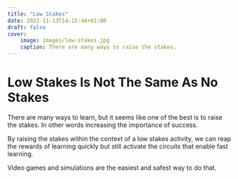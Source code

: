 ```yaml
---
title: "Low Stakes"
date: 2022-11-13T14:15:44+01:00
draft: false
cover:
    image: images/low-stakes.jpg
    caption: There are many ways to raise the stakes. 
---
```


# Low Stakes Is Not The Same As No Stakes

There are many ways to learn, but it seems like one of the best is to raise the stakes. In other words increasing the importance of success. 

By raising the stakes within the context of a low stakes activity, we can reap the rewards of learning quickly but still activate the circuits that enable fast learning. 

Video games and simulations are the easiest and safest way to do that. 



